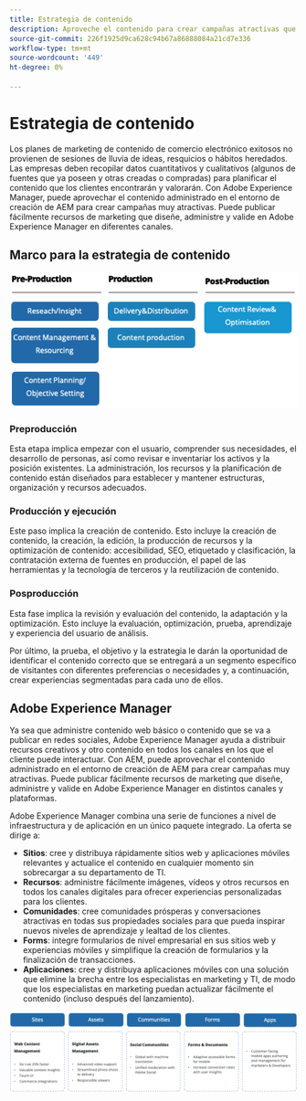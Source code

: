 ```yaml
---
title: Estrategia de contenido
description: Aproveche el contenido para crear campañas atractivas que atraigan a sus clientes.
source-git-commit: 226f1925d9ca628c94b67a86888084a21cd7e336
workflow-type: tm+mt
source-wordcount: '449'
ht-degree: 0%

---
```



# Estrategia de contenido

Los planes de marketing de contenido de comercio electrónico exitosos no provienen de sesiones de lluvia de ideas, resquicios o hábitos heredados. Las empresas deben recopilar datos cuantitativos y cualitativos (algunos de fuentes que ya poseen y otras creadas o compradas) para planificar el contenido que los clientes encontrarán y valorarán. Con Adobe Experience Manager, puede aprovechar el contenido administrado en el entorno de creación de AEM para crear campañas muy atractivas. Puede publicar fácilmente recursos de marketing que diseñe, administre y valide en Adobe Experience Manager en diferentes canales.

## Marco para la estrategia de contenido

![Diagrama del marco de la estrategia de contenido](../../assets/playbooks/content-strategy-framework.png)

### Preproducción

Esta etapa implica empezar con el usuario, comprender sus necesidades, el desarrollo de personas, así como revisar e inventariar los activos y la posición existentes. La administración, los recursos y la planificación de contenido están diseñados para establecer y mantener estructuras, organización y recursos adecuados.

### Producción y ejecución

Este paso implica la creación de contenido. Esto incluye la creación de contenido, la creación, la edición, la producción de recursos y la optimización de contenido: accesibilidad, SEO, etiquetado y clasificación, la contratación externa de fuentes en producción, el papel de las herramientas y la tecnología de terceros y la reutilización de contenido.

### Posproducción

Esta fase implica la revisión y evaluación del contenido, la adaptación y la optimización. Esto incluye la evaluación, optimización, prueba, aprendizaje y experiencia del usuario de análisis.

Por último, la prueba, el objetivo y la estrategia le darán la oportunidad de identificar el contenido correcto que se entregará a un segmento específico de visitantes con diferentes preferencias o necesidades y, a continuación, crear experiencias segmentadas para cada uno de ellos.

## Adobe Experience Manager

Ya sea que administre contenido web básico o contenido que se va a publicar en redes sociales, Adobe Experience Manager ayuda a distribuir recursos creativos y otro contenido en todos los canales en los que el cliente puede interactuar. Con AEM, puede aprovechar el contenido administrado en el entorno de creación de AEM para crear campañas muy atractivas. Puede publicar fácilmente recursos de marketing que diseñe, administre y valide en Adobe Experience Manager en distintos canales y plataformas.

Adobe Experience Manager combina una serie de funciones a nivel de infraestructura y de aplicación en un único paquete integrado. La oferta se dirige a:

- **Sitios**: cree y distribuya rápidamente sitios web y aplicaciones móviles relevantes y actualice el contenido en cualquier momento sin sobrecargar a su departamento de TI.
- **Recursos**: administre fácilmente imágenes, vídeos y otros recursos en todos los canales digitales para ofrecer experiencias personalizadas para los clientes.
- **Comunidades**: cree comunidades prósperas y conversaciones atractivas en todas sus propiedades sociales para que pueda inspirar nuevos niveles de aprendizaje y lealtad de los clientes.
- **Forms**: integre formularios de nivel empresarial en sus sitios web y experiencias móviles y simplifique la creación de formularios y la finalización de transacciones.
- **Aplicaciones**: cree y distribuya aplicaciones móviles con una solución que elimine la brecha entre los especialistas en marketing y TI, de modo que los especialistas en marketing puedan actualizar fácilmente el contenido (incluso después del lanzamiento).

![Diagrama del marco de la estrategia de contenido](../../assets/playbooks/content-strategy-framework2.png)
